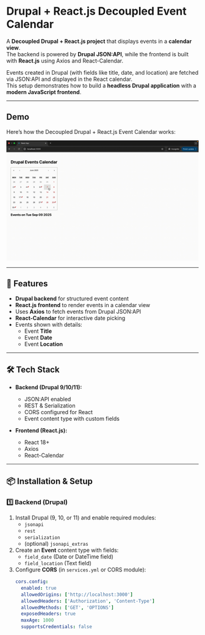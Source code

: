 # Drupal + React.js Decoupled Event Calendar

A **Decoupled Drupal + React.js project** that displays events in a **calendar view**.  
The backend is powered by **Drupal JSON:API**, while the frontend is built with **React.js** using Axios and React-Calendar.  

Events created in Drupal (with fields like title, date, and location) are fetched via JSON:API and displayed in the React calendar.  
This setup demonstrates how to build a **headless Drupal application** with a **modern JavaScript frontend**.  

---
## Demo

Here’s how the Decoupled Drupal + React.js Event Calendar works:

![Demo of Drupal + React.js Event Calendar](docs/event-calender.gif)


---
## 🚀 Features

- **Drupal backend** for structured event content  
- **React.js frontend** to render events in a calendar view  
- Uses **Axios** to fetch events from Drupal JSON:API  
- **React-Calendar** for interactive date picking  
- Events shown with details:  
  - Event **Title**  
  - Event **Date**  
  - Event **Location**

---

## 🛠️ Tech Stack

- **Backend (Drupal 9/10/11):**
  - JSON:API enabled
  - REST & Serialization
  - CORS configured for React
  - Event content type with custom fields

- **Frontend (React.js):**
  - React 18+
  - Axios
  - React-Calendar

---

## 📦 Installation & Setup

### 1️⃣ Backend (Drupal)
1. Install Drupal (9, 10, or 11) and enable required modules:
   - `jsonapi`
   - `rest`
   - `serialization`
   - (optional) `jsonapi_extras`
2. Create an **Event** content type with fields:
   - `field_date` (Date or DateTime field)
   - `field_location` (Text field)
3. Configure **CORS** (in `services.yml` or CORS module):
   ```yaml
   cors.config:
     enabled: true
     allowedOrigins: ['http://localhost:3000']
     allowedHeaders: ['Authorization', 'Content-Type']
     allowedMethods: ['GET', 'OPTIONS']
     exposedHeaders: true
     maxAge: 1000
     supportsCredentials: false
